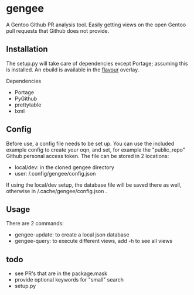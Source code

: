 # gengee
A Gentoo Github PR analysis tool. Easily getting views on the open Gentoo pull requests that Github does not provide.

## Installation
The setup.py will take care of dependencies except Portage; assuming this is installed.
An ebuild is available in the [flavour](https://github.com/wimmuskee/flavour) overlay.

Dependencies
* Portage
* PyGithub
* prettytable
* lxml

## Config
Before use, a config file needs to be set up. You can use the included example config to create your oqn, and set, for example the "public_repo" Github personal access token.
The file can be stored in 2 locations:
* local/dev: in the cloned gengee directory
* user: <HOMEDIR>/.config/gengee/config.json

If using the local/dev setup, the database file will be saved there as well, otherwise in <HOMEDIR>/.cache/gengee/config.json .

## Usage
There are 2 commands:
* gengee-update: to create a local json database
* gengee-query: to execute different views, add -h to see all views

## todo
* see PR's that are in the package.mask
* provide optional keywords for "small" search
* setup.py
